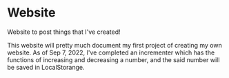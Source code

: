 # Website
Website to post things that I've created! 

This website will pretty much document my first project of creating my own website. 
As of Sep 7, 2022, I've completed an incrementer which has the functions of increasing and decreasing a number, and the said number will be saved in LocalStorange.
